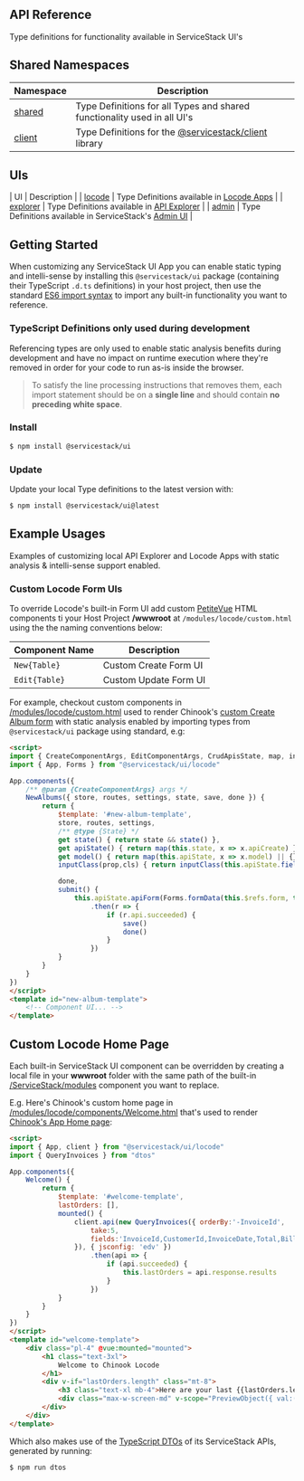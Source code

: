 ## API Reference

Type definitions for functionality available in ServiceStack UI's

## Shared Namespaces

|  Namespace | Description |
|  --- | --- |
|  [shared](./api/modules/shared.html)     | Type Definitions for all Types and shared functionality used in all UI's |
|  [client](./api/modules/client.html)     | Type Definitions for the [@servicestack/client](https://github.com/ServiceStack/servicestack-client) library |

## UIs

|  UI | Description |
|  [locode](./api/modules/locode.html)     | Type Definitions available in [Locode Apps](https://locode.dev) |
|  [explorer](./api/modules/explorer.html) | Type Definitions available in [API Explorer](https://docs.servicestack.net/api-explorer) |
|  [admin](./api/modules/admin.html)       | Type Definitions available in ServiceStack's [Admin UI](https://docs.servicestack.net/admin-ui) |

## Getting Started

When customizing any ServiceStack UI App you can enable static typing and intelli-sense by installing this `@servicestack/ui` package 
(containing their TypeScript `.d.ts` definitions) in your host project, then use the standard [ES6 import syntax](https://developer.mozilla.org/en-US/docs/Web/JavaScript/Reference/Statements/import) to import any built-in functionality you want to reference.

### TypeScript Definitions only used during development

Referencing types are only used to enable static analysis benefits during development and have no impact on runtime execution where they're removed in order for your code to run as-is inside the browser. 

> To satisfy the line processing instructions that removes them, each import statement should be on a **single line** and should contain **no preceding white space**.

### Install

```bash
$ npm install @servicestack/ui
```

### Update

Update your local Type definitions to the latest version with:

```bash
$ npm install @servicestack/ui@latest
```

## Example Usages

Examples of customizing local API Explorer and Locode Apps with static analysis & intelli-sense support enabled.

### Custom Locode Form UIs

To override Locode's built-in Form UI add custom [PetiteVue](https://github.com/vuejs/petite-vue) HTML components ti your Host Project **/wwwroot**
at `/modules/locode/custom.html` using the the naming conventions below:

|  Component Name | Description |
|  --- | --- |
|  `New{Table}` | Custom Create Form UI |
| `Edit{Table}` | Custom Update Form UI |

For example, checkout custom components in [/modules/locode/custom.html](https://github.com/NetCoreApps/Chinook/blob/main/Chinook/wwwroot/modules/locode/custom.html) used to render Chinook's [custom Create Album form](https://chinook.locode.dev/locode/QueryAlbums?new=true)
with static analysis enabled by importing types from `@servicestack/ui` package using standard, e.g:

```html
<script>
import { CreateComponentArgs, EditComponentArgs, CrudApisState, map, inputClass } from "@servicestack/ui"
import { App, Forms } from "@servicestack/ui/locode"

App.components({
    /** @param {CreateComponentArgs} args */
    NewAlbums({ store, routes, settings, state, save, done }) {
        return {
            $template: '#new-album-template',
            store, routes, settings,
            /** @type {State} */
            get state() { return state && state() },
            get apiState() { return map(this.state, x => x.apiCreate) },
            get model() { return map(this.apiState, x => x.model) || {} },
            inputClass(prop,cls) { return inputClass(this.apiState.fieldError(prop),cls) },

            done,
            submit() {
                this.apiState.apiForm(Forms.formData(this.$refs.form, this.apiState.op))
                    .then(r => {
                        if (r.api.succeeded) {
                            save()
                            done()
                        }
                    })
            }
        }
    }
})
</script>
<template id="new-album-template">
    <!-- Component UI... -->
</template>
```

## Custom Locode Home Page

Each built-in ServiceStack UI component can be overridden by creating a local file in your **wwwroot** folder with the same path of the built-in
[/ServiceStack/modules](https://github.com/ServiceStack/ServiceStack/tree/main/ServiceStack/src/ServiceStack/modules) component you want to replace.

E.g. Here's Chinook's custom home page in [/modules/locode/components/Welcome.html](https://github.com/NetCoreApps/Chinook/blob/main/Chinook/wwwroot/modules/locode/components/Welcome.html) that's used to render [Chinook's App Home page](https://chinook.locode.dev/locode):

```html
<script>
import { App, client } from "@servicestack/ui/locode"
import { QueryInvoices } from "dtos"

App.components({
    Welcome() {
        return {
            $template: '#welcome-template',
            lastOrders: [],
            mounted() {
                client.api(new QueryInvoices({ orderBy:'-InvoiceId', 
                    take:5, 
                    fields:'InvoiceId,CustomerId,InvoiceDate,Total,BillingCountry,BillingCity' 
                }), { jsconfig: 'edv' })
                    .then(api => {
                        if (api.succeeded) {
                            this.lastOrders = api.response.results
                        }
                    })
            }
        }
    }
})
</script>
<template id="welcome-template">
    <div class="pl-4" @vue:mounted="mounted">
        <h1 class="text-3xl">
            Welcome to Chinook Locode
        </h1>
        <div v-if="lastOrders.length" class="mt-8">
            <h3 class="text-xl mb-4">Here are your last {{lastOrders.length}} orders:</h3>
            <div class="max-w-screen-md" v-scope="PreviewObject({ val:() => lastOrders })"></div>
        </div>
    </div>
</template>
```

Which also makes use of the [TypeScript DTOs](https://docs.servicestack.net/typescript-add-servicestack-reference) of its ServiceStack APIs, generated by running:

```bash
$ npm run dtos
```

